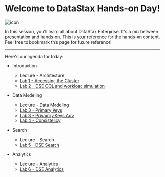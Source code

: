 Welcome to DataStax Hands-on Day!
===================
![icon](http://i.imgur.com/FoIOBlt.png)

In this session, you'll learn all about DataStax Enterprise. It's a mix between presentation and hands-on. This is your reference for the hands-on content. Feel free to bookmark this page for future reference!

----------


Here's our agenda for today:

* Introduction
  * Lecture - Architecture
  * [Lab 1 - Accessing the Cluster](./labs/Lab%201%20-%20Accessing%20the%20Cluster.md)
  * [Lab 2 - DSE CQL and workload simulation](./labs/Lab%202%20-%20DSE%20CQL.md)


* Data Modeling
  * Lecture - Data Modeling
  * [Lab 3 - Primary Keys](./labs/Lab%203%20-%20Primary%20Keys.md)
  * [Lab 3 - Privamry Keys Adv](./labs/Lab%203%20-%20Primary%20Keys%20adv.md)
  * [Lab 4 - Consistency](./labs/Lab%204%20-%20Consistency.md)  


* Search
    * Lecture - Search
    * [Lab 5 - DSE Search](./labs/Lab%205%20-%20Search.md)  


* Analytics
    * Lecture - Analytics
    * [Lab 6 - DSE Analytics](./labs/Lab%206%20-%20Analytics.md)  
